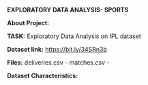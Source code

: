 **EXPLORATORY DATA ANALYSIS- SPORTS**

**About Project:**

**TASK:** Exploratory Data Analysis on IPL dataset

**Dataset link:** https://bit.ly/34SRn3b

**Files:** 
deliveries.csv -
matches.csv - 

**Dataset Characteristics:**
